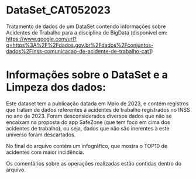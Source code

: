 # DataSet_CAT052023
Tratamento de dados de um DataSet contendo informações sobre Acidentes de Trabalho para a disciplina de BigData
 (disponível em: https://www.google.com/url?q=https%3A%2F%2Fdados.gov.br%2Fdados%2Fconjuntos-dados%2Finss-comunicacao-de-acidente-de-trabalho-cat1)


 # Informações sobre o DataSet e a Limpeza dos dados:
  Este dataset tem a publicação datada em Maio de 2023, e contém registros que tratam de dados referentes à acidentes
de trabalho registrados no INSS no ano de 2023.
  Foram desconsiderados diversos dados que não se encaixam na proposta do app SafeZone (que tem foco em cima dos acidentes de trabalho), 
  ou seja, dados que não são inerentes à este universo foram descartados.

  No final do arquivo contém um infográfico, que mostra o TOP10 de acidentes com maior incidência.

  Os comentários sobre as operações realizadas estão contidas dentro do arquivo.
